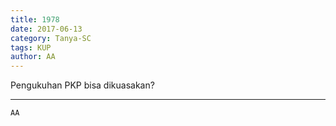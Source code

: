 ```yaml
---
title: 1978
date: 2017-06-13
category: Tanya-SC
tags: KUP
author: AA
---
```


Pengukuhan PKP bisa dikuasakan?

---



`AA`
